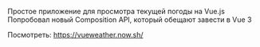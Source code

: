 Простое приложение для просмотра текущей погоды на Vue.js
Попробовал новый Composition API, который обещают завести в Vue 3

Посмотреть: https://vueweather.now.sh/
